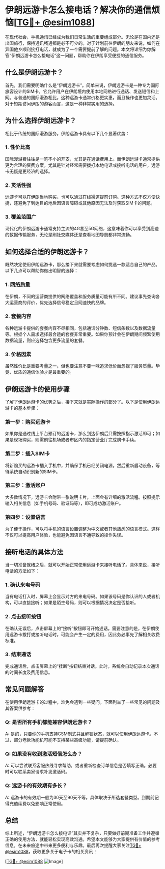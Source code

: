 # 伊朗远游卡怎么接电话？解决你的通信烦恼[[TG💪+ @esim1088](https://t.me/s/esim1088)]

在现代社会，手机通讯已经成为我们日常生活的重要组成部分。无论是在国内还是出国旅行，保持通讯畅通都是必不可少的。对于计划前往伊朗的朋友来说，如何在异国他乡顺利接打电话，就成为了一个需要提前了解的问题。本文将详细为你解答“伊朗远游卡怎么接电话”这一问题，帮助你在伊朗享受便捷的通信服务。

## 什么是伊朗远游卡？

首先，我们需要明确什么是“伊朗远游卡”。简单来说，伊朗远游卡是一种专为国际旅客设计的SIM卡，它允许用户在伊朗境内使用本地网络进行通话、发送短信和上网。与普通的国际漫游相比，这种远游卡通常价格更实惠，而且操作也更加灵活。对于短期访问伊朗的游客而言，这是一种非常实用的选择。

## 为什么选择伊朗远游卡？

相比于传统的国际漫游服务，伊朗远游卡具有以下几个显著优势：

### 1. **性价比高**
   国际漫游费往往是一笔不小的开支，尤其是在通话费用上。而伊朗远游卡通常提供更为合理的资费方案，尤其是针对经常需要拨打本地电话或接听电话的用户，远游卡无疑是更经济的选择。

### 2. **灵活性强**
   远游卡可以在伊朗当地购买，也可以通过在线渠道提前订购。这种方式不仅方便快捷，还避免了到达目的地后因语言障碍或其他原因无法及时获取SIM卡的问题。

### 3. **覆盖范围广**
   现代化的伊朗远游卡通常支持主流的4G甚至5G网络，这意味着你可以享受到高速的数据传输服务，无论是刷社交媒体还是查看地图导航都非常流畅。

## 如何选择合适的伊朗远游卡？

既然决定使用伊朗远游卡，那么接下来就需要考虑如何挑选一款适合自己的产品。以下几点可以帮助你做出明智的选择：

### 1. **网络质量**
   在伊朗，不同的运营商提供的网络覆盖和服务质量可能有所不同。建议事先查询各大运营商的评价，优先选择信号稳定且网速快的品牌。

### 2. **套餐内容**
   各种远游卡提供的套餐内容不尽相同，包括通话分钟数、短信条数以及数据流量等。根据个人需求选择最合适的套餐非常重要。如果你预计会在伊朗期间频繁使用数据流量，则应选择包含更多流量的套餐。

### 3. **价格因素**
   虽然性价比是重要考量之一，但也要注意不要一味追求低价而忽视了服务质量。毕竟，优质的通信体验才是最重要的。

## 伊朗远游卡的使用步骤

了解了伊朗远游卡的优势之后，接下来就是实际操作的部分了。以下是使用伊朗远游卡的基本步骤：

### 第一步：购买远游卡
   如果你是通过线上平台预订的远游卡，那么到达伊朗后只需按照指示激活即可；如果是现场购买，则需前往机场或者市区内的指定营业厅完成购卡手续。

### 第二步：插入SIM卡
   将新购买的远游卡插入手机中，并确保手机已经关闭电源。然后重新启动设备，等待系统自动识别新的SIM卡。

### 第三步：激活账户
   大多数情况下，远游卡会附带一张说明卡片，上面会有详细的激活流程。按照提示输入相关信息（如手机号码、验证码等），即可成功激活账户。

### 第四步：设置语言
   为了便于操作，可以将手机的语言设置调整为中文或者其他熟悉的语言模式。这样不仅可以提高用户体验，也能避免因语言不通导致的操作失误。

## 接听电话的具体方法

当一切准备就绪之后，就可以开始正常使用远游卡来接听电话了。具体来说，接听电话的方法如下：

### 1. 确认来电号码
   当有电话打入时，屏幕上会显示对方的来电号码。如果该号码是你认识的人或者机构，可以直接接听；如果是陌生号码，则可以根据情况决定是否接听。

### 2. 点击接听按钮
   在确认无误后，点击屏幕上的“接听”按钮即可开始通话。需要注意的是，在伊朗使用远游卡拨打或接听电话时，可能会产生一定的费用，因此务必事先了解相关收费标准。

### 3. 结束通话
   完成通话后，点击屏幕上的“挂断”按钮结束对话。此时，系统会自动记录本次通话的时间长度及费用信息。

## 常见问题解答

在使用伊朗远游卡的过程中，难免会遇到一些疑问。下面列举了一些常见的问题及其答案供参考：

### Q: 是否所有手机都能兼容伊朗远游卡？
A: 是的，只要你的手机支持GSM制式并且解锁状态，就可以使用伊朗远游卡。不过，部分老款功能机可能不支持某些高级功能，请提前确认。

### Q: 如果没有收到激活短信怎么办？
A: 可以尝试联系客服热线寻求帮助，或者重新检查订单信息是否填写正确。必要时可以联系卖家请求补发激活码。

### Q: 远游卡的有效期有多长？
A: 远游卡的有效期一般为30天至90天不等，具体取决于所选套餐类型。到期前记得充值续费以免影响正常使用。

## 总结

综上所述，“伊朗远游卡怎么接电话”其实并不复杂，只要做好前期准备工作并遵循正确的使用方法，就能轻松实现高效沟通。希望本文能够为大家提供有价值的参考信息，在未来旅途中带来更多便利与乐趣。最后再次提醒大家关注[TG💪+ @esim1088](https://t.me/s/esim1088)，获取更多关于电子卡的相关资讯！

[[TG💪+ @esim1088](https://t.me/s/esim1088) ![Image](https://i.postimg.cc/4NQfJmqS/Snipaste-2025-05-13-00-14-12.png)]